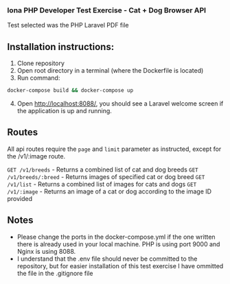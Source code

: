 ### Iona PHP Developer Test Exercise - Cat + Dog Browser API

Test selected was the PHP Laravel PDF file

## Installation instructions:

1. Clone repository
2. Open root directory in a terminal (where the Dockerfile is located)
3. Run command:

```bash
docker-compose build && docker-compose up
```

4. Open [http://localhost:8088/](http://localhost:8088), you should see a Laravel welcome screen if the application is up and running.

## Routes

All api routes require the `page` and `limit` parameter as instructed, except for the /v1/:image route.

`GET /v1/breeds` - Returns a combined list of cat and dog breeds
`GET /v1/breeds/:breed` - Returns images of specified cat or dog breed
`GET /v1/list` - Returns a combined list of images for cats and dogs
`GET /v1/:image` - Returns an image of a cat or dog according to the image ID provided

## Notes

- Please change the ports in the docker-compose.yml if the one written there is already used in your local machine. PHP is using port 9000 and Nginx is using 8088.
- I understand that the .env file should never be committed to the repository, but for easier installation of this test exercise I have ommitted the file in the .gitignore file
